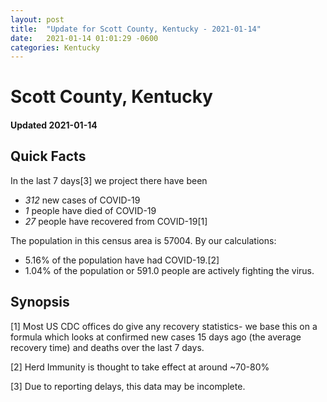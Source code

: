 ```yaml
---
layout: post
title:  "Update for Scott County, Kentucky - 2021-01-14"
date:   2021-01-14 01:01:29 -0600
categories: Kentucky
---
```


# Scott County, Kentucky
#### Updated 2021-01-14

## Quick Facts

In the last 7 days[3] we project there have been
- *312* new cases of COVID-19
- *1* people have died of COVID-19
- *27* people have recovered from COVID-19[1]

The population in this census area is 57004. By our calculations:
- 5.16% of the population have had COVID-19.[2]
- 1.04% of the population or 591.0 people are actively fighting the virus.

## Synopsis




[1] Most US CDC offices do give any recovery statistics- we base this on a formula which looks at confirmed new cases
15 days ago (the average recovery time) and deaths over the last 7 days.

[2] Herd Immunity is thought to take effect at around ~70-80%

[3] Due to reporting delays, this data may be incomplete.
 
    